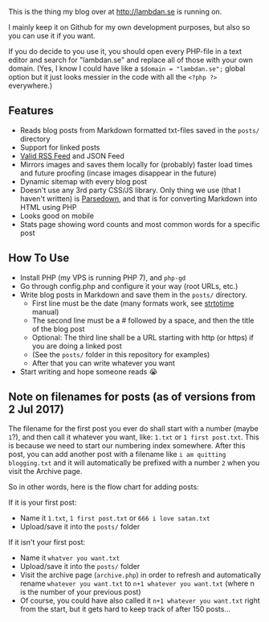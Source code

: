 This is the thing my blog over at http://lambdan.se is running on.

I mainly keep it on Github for my own development purposes, but also so you can use it if you want.

If you do decide to you use it, you should open every PHP-file in a text editor and search for "lambdan.se" and replace all of those with your own domain. 
(Yes, I know I could have like a `$domain = "lambdan.se";` global option but it just looks messier in the code with all the `<?php ?>` everywhere.)

## Features

- Reads blog posts from Markdown formatted txt-files saved in the `posts/` directory 
- Support for linked posts
- [Valid RSS Feed][rss] and JSON Feed
- Mirrors images and saves them locally for (probably) faster load times and future proofing (incase images disappear in the future)
- Dynamic sitemap with every blog post
- Doesn't use any 3rd party CSS/JS library. Only thing we use (that I haven't written) is [Parsedown][pd], and that is for converting Markdown into HTML using PHP
- Looks good on mobile
- Stats page showing word counts and most common words for a specific post

## How To Use

- Install PHP (my VPS is running PHP 7), and `php-gd`
- Go through config.php and configure it your way (root URLs, etc.)
- Write blog posts in Markdown and save them in the `posts/` directory. 
	- First line must be the date (many formats work, see [strtotime][strtotime] manual)
	- The second line must be a # followed by a space, and then the title of the blog post
	- Optional: The third line shall be a URL starting with http (or https) if you are doing a linked post
	- (See the `posts/` folder in this repository for examples)
	- After that you can write whatever you want
- Start writing and hope someone reads 😭

## Note on filenames for posts (as of versions from 2 Jul 2017)

The filename for the first post you ever do shall start with a number (maybe `1`?), and then call it whatever you want, like: `1.txt` or `1 first post.txt`. This is because we need to start our numbering index somewhere. After this post, you can add another post with a filename like `i am quitting blogging.txt` and it will automatically be prefixed with a number `2` when you visit the Archive page. 

So in other words, here is the flow chart for adding posts:

If it is your first post:

- Name it `1.txt`, `1 first post.txt` or `666 i love satan.txt`
- Upload/save it into the `posts/` folder

If it isn't your first post:

- Name it `whatver you want.txt`
- Upload/save it into the `posts/` folder
- Visit the archive page (`archive.php`) in order to refresh and automatically rename `whatever you want.txt` to `n+1 whatever you want.txt` (where n is the number of your previous post)
- Of course, you could have also called it `n+1 whatever you want.txt` right from the start, but it gets hard to keep track of after 150 posts...

[pd]: http://parsedown.org
[strtotime]: http://php.net/manual/en/function.strtotime.php
[rss]: https://validator.w3.org/feed/check.cgi?url=lambdan.se%2Frss
